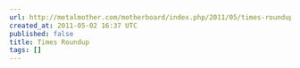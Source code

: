 ```yaml
---
url: http://metalmother.com/motherboard/index.php/2011/05/times-roundup/
created_at: 2011-05-02 16:37 UTC
published: false
title: Times Roundup
tags: []
---
```



